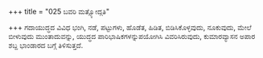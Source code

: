 +++
title = "025 ಬವರಿ ಮತ್ಸ್ಯೋದ್ಗತಿ"

+++
ಗದಾಯುದ್ಧದ ವಿವಿಧ ಭಂಗಿ, ನಡೆ, ಪಟ್ಟುಗಳು, ಹೊಡೆತ, ಹಿಡಿತ, ಬಿಡಿಸಿಕೊಳ್ಳವುದು, ನೂಕುವುದು, ಮೇಲೆ ಬೀಳುವುದು ಮುಂತಾದುವನ್ನು, ಯುದ್ಧದ ಪಾರಿಭಾಷಿಕಗಳನ್ನುಪಯೋಗಿಸಿ ವಿವರಿಸಿರುವುದು, ಕುಮಾರವ್ಯಾಸನ ಅಪಾರ ಶಬ್ದ ಭಾಂಡಾರದ ಬಗ್ಗೆ ತಿಳಿಸುತ್ತದೆ.